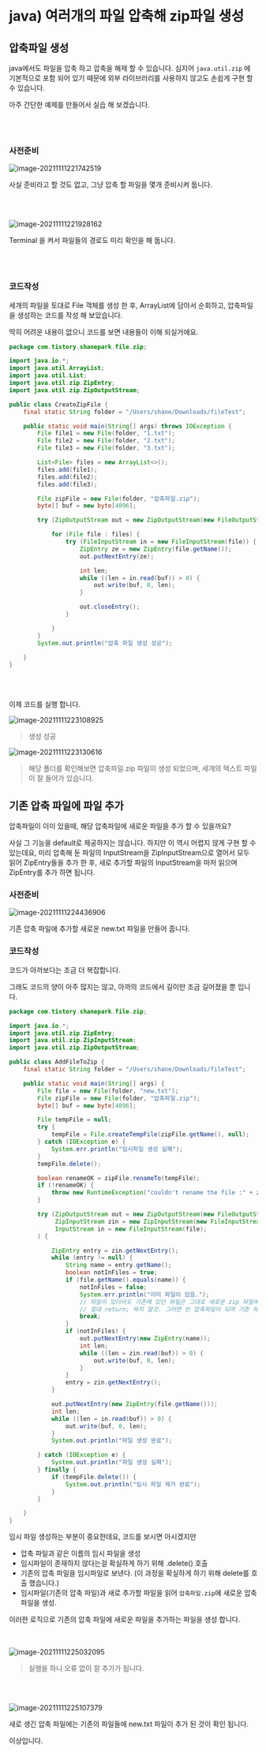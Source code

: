 # java) 여러개의 파일 압축해 zip파일 생성

## 압축파일 생성

java에서도 파일을 압축 하고 압축을 해제 할 수 있습니다. 심지어 `java.util.zip` 에 기본적으로 포함 되어 있기 때문에 외부 라이브러리를 사용하지 않고도 손쉽게 구현 할 수 있습니다.

아주 간단한 예제를 만들어서 실습 해 보겠습니다.

<br><br>

### 사전준비

![image-20211111221742519](https://raw.githubusercontent.com/Shane-Park/mdblog/main/backend/java/zip.assets/image-20211111221742519.png)

사실 준비라고 할 것도 없고, 그냥 압축 할 파일을 몇개 준비시켜 둡니다.

<br><br>

![image-20211111221928162](https://raw.githubusercontent.com/Shane-Park/mdblog/main/backend/java/zip.assets/image-20211111221928162.png)

Terminal 을 켜서 파일들의 경로도 미리 확인을 해 둡니다.

<br><br>

### 코드작성

세개의 파일을 토대로 File 객체를 생성 한 후, ArrayList에 담아서 순회하고, 압축파일을 생성하는 코드를 작성 해 보았습니다.

딱히 어려운 내용이 없으니 코드를 보면 내용들이 이해 되실거에요.

```java
package com.tistory.shanepark.file.zip;

import java.io.*;
import java.util.ArrayList;
import java.util.List;
import java.util.zip.ZipEntry;
import java.util.zip.ZipOutputStream;

public class CreateZipFile {
    final static String folder = "/Users/shane/Downloads/fileTest";

    public static void main(String[] args) throws IOException {
        File file1 = new File(folder, "1.txt");
        File file2 = new File(folder, "2.txt");
        File file3 = new File(folder, "3.txt");

        List<File> files = new ArrayList<>();
        files.add(file1);
        files.add(file2);
        files.add(file3);

        File zipFile = new File(folder, "압축파일.zip");
        byte[] buf = new byte[4096];

        try (ZipOutputStream out = new ZipOutputStream(new FileOutputStream(zipFile))) {

            for (File file : files) {
                try (FileInputStream in = new FileInputStream(file)) {
                    ZipEntry ze = new ZipEntry(file.getName());
                    out.putNextEntry(ze);

                    int len;
                    while ((len = in.read(buf)) > 0) {
                        out.write(buf, 0, len);
                    }

                    out.closeEntry();
                }

            }
        }
        System.out.println("압축 파일 생성 성공");

    }
}

```

<br><br>

이제 코드를 실행 합니다.

![image-20211111223108925](https://raw.githubusercontent.com/Shane-Park/mdblog/main/backend/java/zip.assets/image-20211111223108925.png)

> 생성 성공

![image-20211111223130616](https://raw.githubusercontent.com/Shane-Park/mdblog/main/backend/java/zip.assets/image-20211111223130616.png)

> 해당 폴더를 확인해보면 압축파일.zip 파일이 생성 되었으며, 세개의 텍스트 파일이 잘 들어가 있습니다.

## 기존 압축 파일에 파일 추가

압축파일이 이미 있을때, 해당 압축파일에 새로운 파일을 추가 할 수 있을까요?

사실 그 기능을 default로 제공하지는 않습니다. 하지만 이 역시 어렵지 않게 구현 할 수 있는데요, 미리 압축해 둔 파일의 InputStream을 ZipInputStream으로 열어서 모두 읽어 ZipEntry들을 추가 한 후, 새로 추가할 파일의 InputStream을 마저 읽으며 ZipEntry를 추가 하면 됩니다. 

### 사전준비

![image-20211111224436906](https://raw.githubusercontent.com/Shane-Park/mdblog/main/backend/java/zip.assets/image-20211111224436906.png)

기존 압축 파일에 추가할 새로운 new.txt 파일을 만들어 줍니다.

### 코드작성

코드가 아까보다는 조금 더 복잡합니다.

그래도 코드의 양이 아주 많지는 않고, 아까의 코드에서 길이만 조금 길어졌을 뿐 입니다.

```java
package com.tistory.shanepark.file.zip;

import java.io.*;
import java.util.zip.ZipEntry;
import java.util.zip.ZipInputStream;
import java.util.zip.ZipOutputStream;

public class AddFileToZip {
    final static String folder = "/Users/shane/Downloads/fileTest";

    public static void main(String[] args) {
        File file = new File(folder, "new.txt");
        File zipFile = new File(folder, "압축파일.zip");
        byte[] buf = new byte[4096];

        File tempFile = null;
        try {
            tempFile = File.createTempFile(zipFile.getName(), null);
        } catch (IOException e) {
            System.err.println("임시파일 생성 실패");
        }
        tempFile.delete();

        boolean renameOK = zipFile.renameTo(tempFile);
        if (!renameOK) {
            throw new RuntimeException("couldn't rename the file :" + zipFile.getAbsolutePath());
        }

        try (ZipOutputStream out = new ZipOutputStream(new FileOutputStream(zipFile));
             ZipInputStream zin = new ZipInputStream(new FileInputStream(tempFile));
             InputStream in = new FileInputStream(file);
        ) {

            ZipEntry entry = zin.getNextEntry();
            while (entry != null) {
                String name = entry.getName();
                boolean notInFiles = true;
                if (file.getName().equals(name)) {
                    notInFiles = false;
                    System.err.println("이미 파일이 있음.");
                    // 파일이 있더라도 기존에 있던 파일은 그대로 새로운 zip 파일에 가져 가야함.
                    // 절대 return; 하지 말것. 그러면 빈 압축파일이 되며 기존 파일이 다 제거됨.
                    break;
                }
                if (notInFiles) {
                    out.putNextEntry(new ZipEntry(name));
                    int len;
                    while ((len = zin.read(buf)) > 0) {
                        out.write(buf, 0, len);
                    }
                }
                entry = zin.getNextEntry();
            }

            out.putNextEntry(new ZipEntry(file.getName()));
            int len;
            while ((len = in.read(buf)) > 0) {
                out.write(buf, 0, len);
            }
            System.out.println("파일 생성 완료");

        } catch (IOException e) {
            System.out.println("파일 생성 실패");
        } finally {
            if (tempFile.delete()) {
                System.out.println("임시 파일 제거 완료");
            }
        }

    }
}

```

임시 파일 생성하는 부분이 중요한데요, 코드를 보시면 아시겠지만

- 압축 파일과 같은 이름의 임시 파일을 생성
- 임시파일이 존재하지 않다는걸 확실하게 하기 위해 .delete() 호출
- 기존의 압축 파일을 임시파일로 보낸다. (이 과정을 확실하게 하기 위해 delete를 호출 했습니다.)
- 임시파일(기존의 압축 파일)과 새로 추가할 파일을 읽어 `압축파일.zip`에 새로운 압축파일을 생성.

이러한 로직으로 기존의 압축 파일에 새로운 파일을 추가하는 파일을 생성 합니다.

<br><br> ![image-20211111225032095](https://raw.githubusercontent.com/Shane-Park/mdblog/main/backend/java/zip.assets/image-20211111225032095.png)

> 실행을 하니 오류 없이 잘 추가가 됩니다.

<br><br>

![image-20211111225107379](https://raw.githubusercontent.com/Shane-Park/mdblog/main/backend/java/zip.assets/image-20211111225107379.png)

새로 생긴 압축 파일에는 기존의 파일들에 new.txt 파일이 추가 된 것이 확인 됩니다.

이상입니다.

 